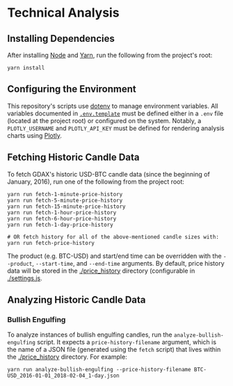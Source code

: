 # Technical Analysis

## Installing Dependencies

After installing [Node](https://nodejs.org/en/) and [Yarn](https://github.com/yarnpkg/yarn), run the following from the project's root:

```shell
yarn install
```


## Configuring the Environment

This repository's scripts use [dotenv](https://www.npmjs.com/package/dotenv) to manage environment variables. All variables documented in [`.env.template`](./.env.template) must be defined either in a `.env` file (located at the project root) or configured on the system. Notably, a `PLOTLY_USERNAME` and `PLOTLY_API_KEY` must be defined for rendering analysis charts using [Plotly](https://plot.ly/).


## Fetching Historic Candle Data

To fetch GDAX's historic USD-BTC candle data (since the beginning of January, 2016), run one of the following from the project root:

```shell
yarn run fetch-1-minute-price-history
yarn run fetch-5-minute-price-history
yarn run fetch-15-minute-price-history
yarn run fetch-1-hour-price-history
yarn run fetch-6-hour-price-history
yarn run fetch-1-day-price-history

# OR fetch history for all of the above-mentioned candle sizes with:
yarn run fetch-price-history
```

The product (e.g. BTC-USD) and start/end time can be overridden with the `--product`, `--start-time`, and `--end-time` arguments. By default, price history data will be stored in the [./price_history](./price_history) directory (configurable in [./settings.js](./settings.js).


## Analyzing Historic Candle Data

### Bullish Engulfing

To analyze instances of bullish engulfing candles, run the `analyze-bullish-engulfing` script. It expects a `price-history-filename` argument, which is the name of a JSON file (generated using the `fetch` script) that lives within the [./price_history](./price_history) directory. For example:

```shell
yarn run analyze-bullish-engulfing --price-history-filename BTC-USD_2016-01-01_2018-02-04_1-day.json
```
